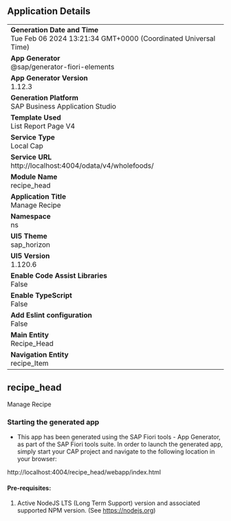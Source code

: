 ## Application Details
|               |
| ------------- |
|**Generation Date and Time**<br>Tue Feb 06 2024 13:21:34 GMT+0000 (Coordinated Universal Time)|
|**App Generator**<br>@sap/generator-fiori-elements|
|**App Generator Version**<br>1.12.3|
|**Generation Platform**<br>SAP Business Application Studio|
|**Template Used**<br>List Report Page V4|
|**Service Type**<br>Local Cap|
|**Service URL**<br>http://localhost:4004/odata/v4/wholefoods/
|**Module Name**<br>recipe_head|
|**Application Title**<br>Manage Recipe|
|**Namespace**<br>ns|
|**UI5 Theme**<br>sap_horizon|
|**UI5 Version**<br>1.120.6|
|**Enable Code Assist Libraries**<br>False|
|**Enable TypeScript**<br>False|
|**Add Eslint configuration**<br>False|
|**Main Entity**<br>Recipe_Head|
|**Navigation Entity**<br>recipe_Item|

## recipe_head

Manage Recipe

### Starting the generated app

-   This app has been generated using the SAP Fiori tools - App Generator, as part of the SAP Fiori tools suite.  In order to launch the generated app, simply start your CAP project and navigate to the following location in your browser:

http://localhost:4004/recipe_head/webapp/index.html

#### Pre-requisites:

1. Active NodeJS LTS (Long Term Support) version and associated supported NPM version.  (See https://nodejs.org)


